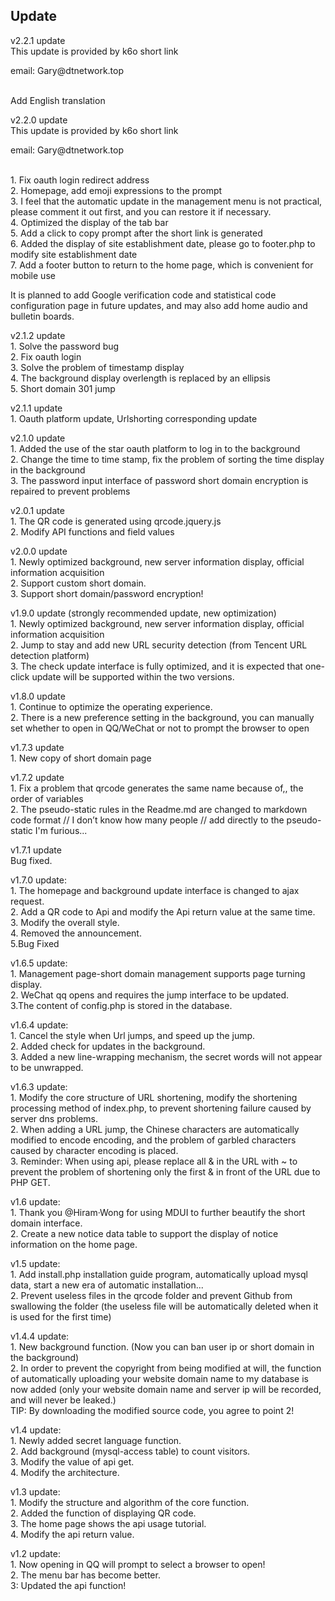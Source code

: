 ## Update
v2.2.1 update
<br/>This update is provided by k6o short link
  <p>email: Gary@dtnetwork.top</p>
<br/>Add English translation


v2.2.0 update
<br/>This update is provided by k6o short link
  <p>email: Gary@dtnetwork.top</p>
<br/>1. Fix oauth login redirect address
<br/>2. Homepage, add emoji expressions to the prompt
<br/>3. I feel that the automatic update in the management menu is not practical, please comment it out first, and you can restore it if necessary.
<br/>4. Optimized the display of the tab bar
<br/>5. Add a click to copy prompt after the short link is generated
<br/>6. Added the display of site establishment date, please go to footer.php to modify site establishment date
<br/>7. Add a footer button to return to the home page, which is convenient for mobile use

It is planned to add Google verification code and statistical code configuration page in future updates, and may also add home audio and bulletin boards.


v2.1.2 update
<br/>1. Solve the password bug
<br/>2. Fix oauth login
<br/>3. Solve the problem of timestamp display
<br/>4. The background display overlength is replaced by an ellipsis
<br/>5. Short domain 301 jump

v2.1.1 update
<br/>1. Oauth platform update, Urlshorting corresponding update

v2.1.0 update
<br/>1. Added the use of the star oauth platform to log in to the background
<br/>2. Change the time to time stamp, fix the problem of sorting the time display in the background
<br/>3. The password input interface of password short domain encryption is repaired to prevent problems

v2.0.1 update
<br/>1. The QR code is generated using qrcode.jquery.js
<br/>2. Modify API functions and field values

v2.0.0 update
<br/>1. Newly optimized background, new server information display, official information acquisition
<br/>2. Support custom short domain.
<br/>3. Support short domain/password encryption!

v1.9.0 update (strongly recommended update, new optimization)
<br/>1. Newly optimized background, new server information display, official information acquisition
<br/>2. Jump to stay and add new URL security detection (from Tencent URL detection platform)
<br/>3. The check update interface is fully optimized, and it is expected that one-click update will be supported within the two versions.

v1.8.0 update
<br />1. Continue to optimize the operating experience.
<br />2. There is a new preference setting in the background, you can manually set whether to open in QQ/WeChat or not to prompt the browser to open

v1.7.3 update
<br />1. New copy of short domain page

v1.7.2 update
<br />1. Fix a problem that qrcode generates the same name because of,, the order of variables
<br />2. The pseudo-static rules in the Readme.md are changed to markdown code format // I don’t know how many people // add directly to the pseudo-static
I'm furious...



v1.7.1 update
<br />Bug fixed.

v1.7.0 update:
<br />1. The homepage and background update interface is changed to ajax request.
<br />2. Add a QR code to Api and modify the Api return value at the same time.
<br />3. Modify the overall style.
<br />4. Removed the announcement.
<br />5.Bug Fixed

v1.6.5 update:
<br />1. Management page-short domain management supports page turning display.
<br />2. WeChat qq opens and requires the jump interface to be updated.
<br />3.The content of config.php is stored in the database.

v1.6.4 update:
<br />1. Cancel the style when Url jumps, and speed up the jump.
<br />2. Added check for updates in the background.
<br />3. Added a new line-wrapping mechanism, the secret words will not appear to be unwrapped.

v1.6.3 update:
<br/>1. Modify the core structure of URL shortening, modify the shortening processing method of index.php, to prevent shortening failure caused by server dns problems.
<br/>2. When adding a URL jump, the Chinese characters are automatically modified to encode encoding, and the problem of garbled characters caused by character encoding is placed.
<br/>3. Reminder: When using api, please replace all & in the URL with ~ to prevent the problem of shortening only the first & in front of the URL due to PHP GET.

v1.6 update:
<br/>1. Thank you @Hiram·Wong for using MDUI to further beautify the short domain interface.
<br/>2. Create a new notice data table to support the display of notice information on the home page.

v1.5 update:
<br/>1. Add install.php installation guide program, automatically upload mysql data, start a new era of automatic installation...
<br/>2. Prevent useless files in the qrcode folder and prevent Github from swallowing the folder (the useless file will be automatically deleted when it is used for the first time)

v1.4.4 update:
<br/>1. New background function. (Now you can ban user ip or short domain in the background)
<br/>2. In order to prevent the copyright from being modified at will, the function of automatically uploading your website domain name to my database is now added (only your website domain name and server ip will be recorded, and will never be leaked.)
<br/>TIP: By downloading the modified source code, you agree to point 2!

v1.4 update:
<br/>1. Newly added secret language function.
<br/>2. Add background (mysql-access table) to count visitors.
<br/>3. Modify the value of api get.
<br/>4. Modify the architecture.


v1.3 update:
<br/>1. Modify the structure and algorithm of the core function.
<br/>2. Added the function of displaying QR code.
<br/>3. The home page shows the api usage tutorial.
<br/>4. Modify the api return value.

v1.2 update:
<br/>1. Now opening in QQ will prompt to select a browser to open!
<br/>2. The menu bar has become better.
<br/>3: Updated the api function!